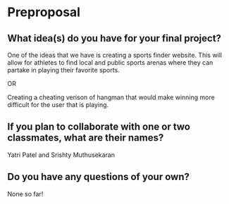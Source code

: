 # Preproposal

## What idea(s) do you have for your final project?

One of the ideas that we have is creating a sports finder website. This will allow for athletes to find local and public sports arenas where they can partake in playing their favorite sports. 

OR

Creating a cheating verison of hangman that would make winning more difficult for the user that is playing. 

## If you plan to collaborate with one or two classmates, what are their names?

Yatri Patel and Srishty Muthusekaran

## Do you have any questions of your own?

None so far!
